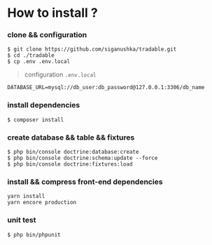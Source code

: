
# How to install ?

### clone && configuration

```
$ git clone https://github.com/siganushka/tradable.git
$ cd ./tradable
$ cp .env .env.local

```

> configuration ``.env.local``

```
DATABASE_URL=mysql://db_user:db_password@127.0.0.1:3306/db_name
```

### install dependencies

```
$ composer install
```

### create database && table && fixtures

```
$ php bin/console doctrine:database:create
$ php bin/console doctrine:schema:update --force
$ php bin/console doctrine:fixtures:load
```

### install && compress front-end dependencies

```
yarn install
yarn encore production
```

### unit test

```
$ php bin/phpunit
```
